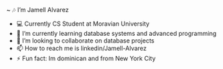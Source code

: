 ~ 🎶 I’m Jamell Alvarez
- 💻 Currently CS Student at Moravian University 
- 🌱 I’m currently learning database systems and advanced programming
- 💞️ I’m looking to collaborate on database projects 
- 📫 How to reach me is linkedin/Jamell-Alvarez 
- ⚡ Fun fact: Im dominican and from New York City 

